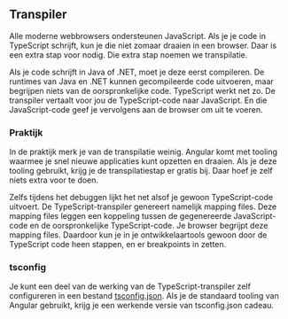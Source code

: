 ## Transpiler

Alle moderne webbrowsers ondersteunen JavaScript. Als je je code in TypeScript schrijft, kun je die niet zomaar
draaien in een browser. Daar is een extra stap voor nodig. Die extra stap noemen we transpilatie.

Als je code schrijft in Java of .NET, moet je deze eerst compileren. De runtimes van Java en .NET kunnen 
gecompileerde code uitvoeren, maar begrijpen niets van de oorspronkelijke code. TypeScript werkt net zo. De transpiler
vertaalt voor jou de TypeScript-code naar JavaScript. En die JavaScript-code geef je vervolgens aan de browser om uit
te voeren.

### Praktijk

In de praktijk merk je van de transpilatie weinig. Angular komt met tooling waarmee je snel nieuwe applicaties kunt 
opzetten en draaien. Als je deze tooling gebruikt, krijg je de transpilatiestap er gratis bij. Daar hoef je zelf 
niets extra voor te doen.

Zelfs tijdens het debuggen lijkt het net alsof je gewoon TypeScript-code uitvoert. De TypeScript-transpiler genereert 
namelijk mapping files. Deze mapping files leggen een koppeling tussen de gegenereerde JavaScript-code en de 
oorspronkelijke TypeScript-code. Je browser begrijpt deze mapping files. Daardoor kun je in je ontwikkelaartools gewoon
door de TypeScript code heen stappen, en er breakpoints in zetten.

### tsconfig

Je kunt een deel van de werking van de TypeScript-transpiler zelf configureren in een bestand 
[tsconfig.json](https://www.typescriptlang.org/docs/handbook/tsconfig-json.html). Als je de standaard tooling van 
Angular gebruikt, krijg je een werkende versie van tsconfig.json cadeau.
